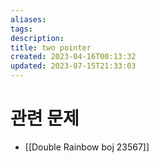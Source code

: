```yaml
---
aliases: 
tags: 
description:
title: two pointer
created: 2023-04-16T00:13:32
updated: 2023-07-15T21:33:03
---
```


# 관련 문제

- [[Double Rainbow boj 23567]]
